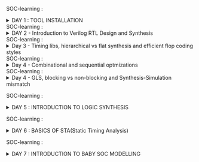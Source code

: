 SOC-learning : <details>
           <summary>DAY 1 : TOOL INSTALLATION</summary>
           <p>YOSYS :
           
![Yosys](https://github.com/user-attachments/assets/90c11a4f-d722-4a08-9d82-67972123b419)
![Yosys_tool working snapshot](https://github.com/user-attachments/assets/99f9f510-5b3c-41a4-bce9-2c3401985754)
IVERILOG :

![iverilog    gtkwave](https://github.com/user-attachments/assets/dceb0649-e892-4cf7-873e-c22d8f292a26)
![iverilog_tool_working snapshot](https://github.com/user-attachments/assets/123ebf3e-50cc-4939-ac40-eb151dfc77d3)

gtkwave :

![gtkwave_tool_working_snapshot](https://github.com/user-attachments/assets/6bf15da3-4d17-4ff8-bfbc-0a20e5409c17)</p>
         </details>
SOC-learning :  <details>
           <summary>DAY 2 - Introduction to Verilog RTL Design and Synthesis</summary>
           BLOCK DIAGRAM OF IVERILOG BASED SIMULATION FLOW:
           ![Screenshot (283)](https://github.com/user-attachments/assets/74ccd96d-384d-4249-89a7-7d7580e52a36)
           Simulator:  -> RTL Design is checked for adherence to the spec by simulating the design.
                       -> Simualtor is the tool used for simulating the design. Iverilog is the tool used for this course
           Design : -> Design is the actual verilog code or the set of verilog codes which has the intended functionality
                       to meet with required specifications.
           Testbench : -> Testbench is the setup to apply stimulus(test_vectors) to the design to cehck its functionality.
           How Simulator works :
           -> Simulator looks for the changes on the input signals.
           -> Upon changes to the input the output is evaluated.
           -> If no change to the input, no change to the output
           -> Simulator is looking for change in the values of input.
           BLOCK DIAGRAM OF TESTBENCH
           ![Screenshot (282)](https://github.com/user-attachments/assets/855efcc4-f476-427c-97e2-b25658cfd65c)
           Yosys : -> Tool used for converting the RTL to netlist.
                   -> Yosys is the synthesizer use din the course.
           ![Screenshot (327)](https://github.com/user-attachments/assets/7311b5ac-14a5-46e8-8336-4fef102ef070)
           Gtkwave :  This is the tool used to see the waveforms of VCD files generated after giving testbench and netlist as an inputs to iverilog.
           Netlist is the representation of design in terms of cells present in the .lib
           Verify the synthesis- Block diagram :
           ![Screenshot (287)](https://github.com/user-attachments/assets/f69155c5-8b12-41b8-a0e5-3ed146ea6c63)
           </details>
SOC-learning :  <details>
           <summary>Day 3 - Timing libs, hierarchical vs flat synthesis and efficient flop coding styles</summary>
           Introduction to .lib :
           example of a .lib file is "sky_130_fd_sc_hd_tt_025c_1v80 : describes about process-tt corner , temperature : 25 C , Operating Voltage : 1.8 volts.
           This is specifying at a particular PVT corner, set of cells which were characterised and the information of those cells is given in terms of their timing and output capacitance  for all possible 
           combinations for differrent drive strenghts. We also have  power(leakage, dynamic and static) information also inside the cell. 
           ![Screenshot (301)](https://github.com/user-attachments/assets/09df6fcc-9c75-413c-8c35-0a8d43d92df7)
           ![Screenshot (302)](https://github.com/user-attachments/assets/e73a1414-052b-4349-9c5d-cd0f7910bb9b)
           Showing an example of a mutltiple_modules.v block : hierarchy vs flatten
           First presenting you the basic commands how to synthesize (hierarchy sub-module is taken as an example)
           ![yosys_synth_hier_1](https://github.com/user-attachments/assets/da6fd8fb-af1a-42dd-9ae3-74b085c4d222)
           ![yosys_synth_hier_2](https://github.com/user-attachments/assets/83bd9a4c-f416-4772-8216-930842b469e0)
           ![yosys_synth_hier_3](https://github.com/user-attachments/assets/14c32b9d-e0ec-43da-95cb-d2e5db9962d7)
           ![yosys_synth_hier_4](https://github.com/user-attachments/assets/180c79f6-951b-4991-9f92-f57761caedb2)
           Secondly, showing you the commands history required for falttening the hierarchy:
           ![commands_used_for_hierarchy_flatten](https://github.com/user-attachments/assets/c1e060b2-aba8-46e9-8a1d-8319c0f4c7c9)
           Observation of difference between written verilog code in hier vs flatten:
           ![submodule_flatten_verilog_code_after_synth](https://github.com/user-attachments/assets/22402a81-085b-453b-a0d0-513dfe216240)
           ![submodule_written_verilog_code_after_synth_hierarchy](https://github.com/user-attachments/assets/e2978027-bdfb-4160-aed1-c6ee440a52f4)
           One important thing about Synthesis is it always calculate the logical effort of the design and take appropriate cells from the .lib during synthesizing the circuit for optimisation.
           Advantages of Sub-module synthesis
           1.) When we have multiple instances of same module, we can save time by synthesizing the sub-module once and use it multiple times.
           2.) Divide and conquer : Let's say we have a massive design, which is unable to synthesize the netlist properly, we can break the netlist into couple of sub-modules , synthesize and stitch it later.
           Why flops ?,  A very important topic
           -> So, theoritically if we observe Glitch is one of the important reasons we went to the flops.
           -> With the flops in between the combinational circuit will actually prevent the glitches.
           Giving you the screenshot of the explanation :
           ![Screenshot (304)](https://github.com/user-attachments/assets/1fca88d0-3420-48d5-a7a2-1b1772739073)
           Different types of flops effiecient coding styles :
           Here we are looking into four flops coding styles:
           1.) ASynchrounous-reset
           2.) Synchronous-set
           3.) Asychrounous-reset-Synchrounous-reset
           4.) Asynchrounous-set
           We will not use syncres_asyncres.v d-ff because we will end up in the race around condition:
           ![Screenshot (303)](https://github.com/user-attachments/assets/9743ad75-1d70-4b4e-b597-0eee03997b4d)
           </details>
SOC-learning :  <details>
           <summary>Day 4  - Combinational and sequential optmizations</summary>
           There are some images of hand-wriiten notes I want to share with you for Combinational and sequential circuits logic optmization:
           Bare with my hand-writing , but it is really good info given in the videos i just wanted to share some of the knowledge I gained.
           ![WhatsApp Image 2024-07-30 at 6 11 15 PM (1)](https://github.com/user-attachments/assets/4db27caa-1b7b-48cf-9953-64c7adc43b19)
           ![WhatsApp Image 2024-07-30 at 6 11 15 PM](https://github.com/user-attachments/assets/cf5248b3-c5a8-4b29-9a67-ed15a3a6ddf0)
           ![WhatsApp Image 2024-07-30 at 6 11 16 PM](https://github.com/user-attachments/assets/dbcde17d-1c35-4090-a331-730c969f0be1)
           ![WhatsApp Image 2024-07-30 at 6 11 17 PM (1)](https://github.com/user-attachments/assets/6039d4b9-dbb3-4195-902b-e50f2cc341ab)
           ![WhatsApp Image 2024-07-30 at 6 11 17 PM (2)](https://github.com/user-attachments/assets/18330b16-7411-4403-9f39-646ab8ac3f1e)
           ![WhatsApp Image 2024-07-30 at 6 11 17 PM (3)](https://github.com/user-attachments/assets/c1ff989c-bf36-4477-95f4-7d56a64af252)
           ![WhatsApp Image 2024-07-30 at 6 11 17 PM (4)](https://github.com/user-attachments/assets/ca3cef79-fc32-4c5b-a9ed-ee5f857d2f8a)
           ![WhatsApp Image 2024-07-30 at 6 11 17 PM (5)](https://github.com/user-attachments/assets/61f95dbe-b651-41a7-8ed3-52cd1d4e3b54)
           ![WhatsApp Image 2024-07-30 at 6 11 17 PM (6)](https://github.com/user-attachments/assets/8ca9315c-f1f6-4bee-87ba-5f9ff3c194fc)
           ![WhatsApp Image 2024-07-30 at 6 11 17 PM (7)](https://github.com/user-attachments/assets/34126f45-44d3-43b4-be87-8888911b74e4)
           ![WhatsApp Image 2024-07-30 at 6 11 17 PM (8)](https://github.com/user-attachments/assets/d4ccab45-c82d-49f7-896a-a31a870352b0)
           ![WhatsApp Image 2024-07-30 at 6 11 17 PM (9)](https://github.com/user-attachments/assets/0f1136ab-9df7-4f6a-a5c2-8dc3939a60b1)
           ![WhatsApp Image 2024-07-30 at 6 11 17 PM (10)](https://github.com/user-attachments/assets/a68649af-dbef-48e8-9a20-aa3317fd35e4)
           ![WhatsApp Image 2024-07-30 at 6 11 17 PM (11)](https://github.com/user-attachments/assets/be7d25ea-6a82-43d5-a9aa-c73e327ff3e0)
           ![WhatsApp Image 2024-07-30 at 6 11 17 PM](https://github.com/user-attachments/assets/f30a6c51-17af-4ee3-ab0a-d05729b81569)
            Logical-optimisation :
           I am providing you a simple example of a mux optimised to and gate.
           Here are the screenshots of the optimisation :
           ![Screenshot (328)](https://github.com/user-attachments/assets/6e3002c3-537b-4651-af21-41cb9c027b50)
           ![Screenshot (329)](https://github.com/user-attachments/assets/949ad744-423a-4b9a-ba76-4000e4efa6e4)
           ![Screenshot (330)](https://github.com/user-attachments/assets/e63ee733-9180-48b8-8334-627342e0a976)
           Some of the advanced techniques explained for optimisation :
           1.) Cloning : So, in this technique if the slack between the launch flop to the capture flop is more then we can clone the launch flop closer the capture flop to optimise the timing.
           2.) Retiming : This means we can adjust the combinational logic between the flops to make the worst(setup of flop1, setup of flop2) to a better setup timing.
           Example of what i am speaking about will be available in the below screenshot .
           ![Screenshot (309)](https://github.com/user-attachments/assets/9dc8834f-866f-4f42-8ed9-b7f8337634fd)
           </details>
           SOC-learning :  <details>
           <summary>Day 4 - GLS, blocking vs non-blocking and Synthesis-Simulation mismatch</summary>
           What is GLS ?
           -> Running the testbench with netlist as Design under test
           -> Netlist is logically same as RTL code.
              * Same testbench will align with the design.
           why GLS ?
           -> Verify the logical correctness of design after synthesis.
           -> Ensuring the timing of the design is met.
              * For this GLS needs to be run with delay annotation.(Outisde the scope of this discussion)
           ![Screenshot (335)](https://github.com/user-attachments/assets/32520423-4675-41f7-9aaf-9fb909483c65)
           We will do GLS synthesis to check the functionality because of Synthesis simulation mismatch, 
           In the below screenshots you can observe some of the reasons for Synthesis simulation mismatch.
           ![Screenshot (336)](https://github.com/user-attachments/assets/1e2a1164-e002-420d-a9d5-d5ac74cff877)
           ![Screenshot (338)](https://github.com/user-attachments/assets/b8668877-90bd-4fb3-a736-441aebc4cb4b)
           Missing Sensitivity list :
           let us take an example of mux 2 x 1,
           if we only provide select line as an input to the sensitivity list this will break the logic because as we know that in simulation when the input changes then only the output changes . So, if the input lines are not provided to the mux in the sensitvity list then output does not change if input (i0 or i1) changes keeping the sel line constant.
           Giving you the screenshot of the missing sensitivity list.
           ![Screenshot (316)](https://github.com/user-attachments/assets/1f3f62bc-28dd-435b-9227-02b24edf1b41)
           Blocking and Non-blocking Statements in verilog :
           -> Inside always block
              * =  Blocking 
                executes the statements in the order it is written.
                So, the first statement is evaluated before the second statement.
              *  <= Non-blocking
                  Executes all the RHS when always block is entered and assigns to LHS.
                  Parallel evaluation.
             LAB work example to show bad_mux: 
             Which has the sensitivity Mismatch problem:
             Before GLS :
             Commands used before GLS :
             ![bad_mux_commands_before_GLS-1](https://github.com/user-attachments/assets/5194dcd6-a5d5-47e6-90a6-4869bd444526)
             Waveform to be observed how sensitivity list is effecting the output before GLS:
             ![Before_GLS_waveform_bad_max](https://github.com/user-attachments/assets/07ff8b96-b415-4f66-8246-21701388b6b1)
             Here, Output changes only when the sel line changes, it is independent of changes in the input. This is not desirable!.
             After GLS :
             ![bad_mux_commands_used_after_GLS](https://github.com/user-attachments/assets/5dceedb4-1b8c-4786-aa37-13bd2953ec29)
             ![bad_mux_commands_after_GLS-1](https://github.com/user-attachments/assets/ac4d75ed-e442-43e0-936d-83f3d6066512)
             We can clearly observe after the GLS ,the synthesised netlist is giving the waveforms where output changes when the input changes as well as sel line changes.
             So, This synthesized netlist will give us the mismatch and let us know that there is a correction in the RTL. So, hence the significance of the GLS(Gate level synthesis is explained).
             </details>

SOC-learning : <details>
           <summary>DAY 5 : INTRODUCTION TO LOGIC SYNTHESIS</summary>
           ![Screenshot (348)](https://github.com/user-attachments/assets/ed03062e-ced0-479c-922a-d58fcf52bf9d)
           ![Screenshot (349)](https://github.com/user-attachments/assets/8e0e0516-d500-43f5-a891-3f6172b9d698)
           ![Screenshot (351)](https://github.com/user-attachments/assets/05a61fdd-45b7-446c-8f9b-73388273e793)
           Digital logic helps us to deisgn the logic we want in real life applications like PC's,laptops, Washing machines etc.       
           We know that logic synthesis is  been done through synthesizing the rtl code.
           How did we do this ? .We will explain it in the next slide .
           ![Screenshot (352)](https://github.com/user-attachments/assets/cf43c6e6-0b42-4961-a6c3-374afe2c3c4e)
           Now we need to understand what is .lib ? .lib is the file which helps us to pick the right cell for the rtl logic in the synthesis. This depends on several factors like PVT corners, timing, power , drive strength  etc.
           So, when we synthesize the rtl logic we need to know which cells are required to meet the setup and hold violations , which cell has the better performance and less area.
           So, mainly the challenge engineers face is to optimise the PPA(Power,Performance and Area) . This is the , most important part in the whole VLSI design.
           ![Screenshot (354)](https://github.com/user-attachments/assets/a2f79ccd-37f9-4921-a6e1-a26965b33961).
           Then next comes to understand the significance of why we require the different types of cells in the .lib file and how we deal with this when we optimise the timing for the design.
           This is been explained in the next slides.
           ![Screenshot (355)](https://github.com/user-attachments/assets/c0ce811d-f5a8-4237-9bf9-bfaac45b99c0)
           ![Screenshot (356)](https://github.com/user-attachments/assets/62928bd6-2dac-44da-aa4e-06add0eadf50)
           ![Screenshot (357)](https://github.com/user-attachments/assets/4203518b-c509-440a-b870-215c079c0166)
           ![Screenshot (358)](https://github.com/user-attachments/assets/447251e1-18b4-4a43-8933-8ff07f5978ef)
           ![Screenshot (359)](https://github.com/user-attachments/assets/0f50c628-5918-46cb-8220-98f3531f9e39)
           ![Screenshot (360)](https://github.com/user-attachments/assets/688baf92-b232-46a5-9f0a-804b0bd3e221)
           Here i am gonna explain the synthesis illustration from a slide given.
           So, when we give an rtl code we know that we can synthesize the rtl code into gate level blocks .
           ![Screenshot (361)](https://github.com/user-attachments/assets/531d2f30-f336-4461-bc85-c5483f59571b)
           Now, we have to understand the significance of the constraints.
           How constraints are helpful in understanding which design is required for the application .
           Here is the slide which presents three implementations for a rtl code .
           ![Screenshot (362)](https://github.com/user-attachments/assets/4546c90d-583b-4fd1-be73-f8146d71b163)
           Let us know analyse which implementatation is the best 
           ![Screenshot (363)](https://github.com/user-attachments/assets/6adc6b1e-2fa1-46a2-a358-6b7affa4bd39)
           ![Screenshot (365)](https://github.com/user-attachments/assets/98a69b2c-c928-47f5-9364-c0e4049ccb17)
           Now from the explanation in the slides , we caanot confirm that implentation is always the best . Because we will take a coarse example which says that hold time is not meeting with the implentation 3 then we cannot prefer implementation 3.
           ![Screenshot (367)](https://github.com/user-attachments/assets/412cb933-5152-4381-93b9-891d41685089)
           ![Screenshot (368)](https://github.com/user-attachments/assets/626758df-15a5-4456-b77c-6bdbc08d3622)
           So, to decide which implemenatation is the best we need to know the constraints first.
           INTRODUCTION TO DC COMPILER
           DC compiler is the mostly used synthesis tool in the VLSI industry , This tool is developed by synopyss EDA vendor .
           Here are the slides which explain how dc_compiler synthesizes the rtl logic.
           Through slides we will understand how the rtl code gets sythesized , what is the terminlogy used in the industry for sythesis. Then we will get to know. Then we will understabnd the ASIC flow at top level and then we will understand how DC compiler flow will work at the top level through the block diagrams.
           ![Screenshot (370)](https://github.com/user-attachments/assets/abe0bfbe-3540-40ce-8f75-8904c8360298)
           ![Screenshot (373)](https://github.com/user-attachments/assets/7fe1459e-0b79-4a94-b15a-2bfd3af7eee5)
           ![Screenshot (374)](https://github.com/user-attachments/assets/dfa1d820-f45f-4f90-93a6-9e58a465fe02)
           ![Screenshot (377)](https://github.com/user-attachments/assets/53c7c71b-afe1-4b56-93a1-56e66b6a1473)
           ![Screenshot (379)](https://github.com/user-attachments/assets/bf9d5b30-2e17-4ec5-b19b-52fecc0a2f9d)
           ![Screenshot (380)](https://github.com/user-attachments/assets/9b45a871-b0de-4386-8f6e-dd0d48a0e8b8)
           I am providing you some of the lab work I had done with DC compiler tool .
           ![Screenshot (397)](https://github.com/user-attachments/assets/950a36c4-ce7c-458c-847a-de18deb12486)
           ![Screenshot (398)](https://github.com/user-attachments/assets/c5325f49-33c8-4590-a199-4fc8b5fcdd34)
           ![Screenshot (399)](https://github.com/user-attachments/assets/eca3ee7d-960e-47c2-a740-daec9e304a00)
           ![Screenshot (400)](https://github.com/user-attachments/assets/a4ccbfb1-f98f-45dd-95aa-582a9fd1fd14)
           ![Screenshot (401)](https://github.com/user-attachments/assets/57851f14-3419-4f88-bc9b-b8d18609018e)
           ![Screenshot (402)](https://github.com/user-attachments/assets/c8f1b3d6-5699-4e36-8235-16649b33ce9f)
           I am also giving you some lab notes I prepared.
           ![WhatsApp Image 2024-08-10 at 3 01 28 PM](https://github.com/user-attachments/assets/b5296c2b-71a4-46af-882d-5551a481f731)
           ![WhatsApp Image 2024-08-10 at 3 01 40 PM](https://github.com/user-attachments/assets/71f83071-cf09-4d6e-803f-569244dd705c)
           ![WhatsApp Image 2024-08-10 at 3 01 54 PM](https://github.com/user-attachments/assets/50049d84-f421-4bf5-8e24-2cb3117e7ec3)
           </details>
           
SOC-learning : <details>
           <summary>DAY 6 : BASICS OF STA(Static Timing Analysis)</summary>
           First slide explains:
           Max delay constraint : Constraint which says that this is the max delay we can have in the design to make it function normally. If it is more than this it will effect the performance. (Setup time)
           Min delay constarint : Constarint which says that this is the min delay constarint we can have in the design , so that the design will not get it's performance deteriorated. (Hold time)
           ![Screenshot (408)](https://github.com/user-attachments/assets/989fc8d4-43c4-465d-ac8e-98c9b6a6bccc)
           Now, we will understand this water bucket analogy while analysing what are the factors that gonna effect the delay.
           ![Screenshot (409)](https://github.com/user-attachments/assets/cf27e67a-3d6c-4884-a32e-d95c0b2bf3c5)
           ![Screenshot (412)](https://github.com/user-attachments/assets/a9fd146d-2aba-4846-9099-526323cf9c0f)
           Water Bucket analogy says that the delay of the cell is the function of input transition and ouptut capacitance.
           ![Screenshot (415)](https://github.com/user-attachments/assets/11ef81af-e106-470c-bfea-ccc6a616e264)
           Here is something we need to understand about timing arcs in comabinational and sequential circuits:
           They are useful in the analysis of the delay in a cell.
           ![Screenshot (416)](https://github.com/user-attachments/assets/e6a8e1c5-7bd5-464f-afdc-9b8c2095ae7a)
           ![Screenshot (420)](https://github.com/user-attachments/assets/e5bdb40d-37a9-4689-836f-74282f4a46f7)
           Now, we need to understand the timing paths. This is really important when you do physcial design beacause, we need to know the worst case scenario of the design to know what frequency can it work on without breaking the functionality. This paths are generally called as critical paths.
           ![Screenshot (425)](https://github.com/user-attachments/assets/de1fd449-7042-46f1-8acc-bf0d9d528811)
           Here is one of the beautiful explanation given regarding a design and how to model the design by considering the constraints. 
           ![Screenshot (426)](https://github.com/user-attachments/assets/7bad3e15-ae2e-456e-8909-0e8a9875c1c8)
           ![Screenshot (428)](https://github.com/user-attachments/assets/fa06479a-4a49-4b5e-bd8c-8742947dda03)
           ![Screenshot (429)](https://github.com/user-attachments/assets/11a2ab87-f432-465d-99a2-4cdc1f94afe8)
           ![Screenshot (430)](https://github.com/user-attachments/assets/3d4c4bec-a1ad-4009-959b-0b127af81d50)
           ![Screenshot (431)](https://github.com/user-attachments/assets/50568dfa-d113-4ea9-a907-52aff451640f)
           ![Screenshot (432)](https://github.com/user-attachments/assets/6bcf7855-b5c9-46db-b9fe-bb97bdedf63c)
           ![Screenshot (433)](https://github.com/user-attachments/assets/d15bb8ee-cf35-48ea-8841-86318854089a)
           ![Screenshot (434)](https://github.com/user-attachments/assets/770fff06-b215-4b7d-8774-516a11b70248)
           ![Screenshot (435)](https://github.com/user-attachments/assets/81a354f0-7e48-4405-bc7c-921822a588e6)
           ![Screenshot (436)](https://github.com/user-attachments/assets/007dd20a-bc4a-4dff-83f7-932d697a95d7)
           ![Screenshot (437)](https://github.com/user-attachments/assets/4d6587cd-8e36-4b40-9ba8-e40c41f7e182)
           ![Screenshot (438)](https://github.com/user-attachments/assets/7f99c05f-3361-42a6-8fea-bd6f56bd2d64)
           ![Screenshot (439)](https://github.com/user-attachments/assets/0176fd07-1cdf-4e9d-a344-811edd4d80d8)
           ![Screenshot (440)](https://github.com/user-attachments/assets/ed75ee75-0c21-49bc-abd8-15b3bbaa5676)
           ![Screenshot (441)](https://github.com/user-attachments/assets/45a0c7ed-4cf9-4c4c-97f3-370d97e8c5c0)
           ![Screenshot (442)](https://github.com/user-attachments/assets/76fb2e94-3bf0-404f-ac36-fca94b079b82)
           So, here we took only analyzed the setup time , we should also analyze the hold time for IO paths.
           There is another important concept called as timimg unateness . 
           Which helps us to know the timing sense of the block present in the .lib.
           ![Screenshot (451)](https://github.com/user-attachments/assets/277cd9aa-c1c8-4515-9f31-1a433152d508)
           This is what some of the lab work which helped me to understand  DC compiler tool , practice this stuff 
           ![Screenshot (454)](https://github.com/user-attachments/assets/c749f391-1327-4bf5-ae0b-eebe76e006de)
           ![Screenshot (455)](https://github.com/user-attachments/assets/d719e9b0-1dfb-4eba-9f4d-bfc7ff98218f)
           ![Screenshot (456)](https://github.com/user-attachments/assets/9d38651d-3587-4ce0-85c3-9e15f55c0db7)
           ![Screenshot (457)](https://github.com/user-attachments/assets/e1b02e7e-b6be-4a7e-8ec9-94a3669d6842)
           ![Screenshot (458)](https://github.com/user-attachments/assets/79961ac0-1c98-4f9f-9532-bddc3a6c248a)
           ![Screenshot (459)](https://github.com/user-attachments/assets/1ab810b3-1767-4be9-b991-f835731a45af)
           ![Screenshot (460)](https://github.com/user-attachments/assets/8dd5c0d5-28ed-4abb-a91d-5b724dc784c2)
           ![Screenshot (461)](https://github.com/user-attachments/assets/325b48b4-b475-4dd4-b658-bcd24560384e)
           ![Screenshot (462)](https://github.com/user-attachments/assets/1ddc94c7-0cdc-4e70-8de4-6df3d4ebbd27)
           ![Screenshot (463)](https://github.com/user-attachments/assets/6347f81c-9913-4dd4-99e1-115717e24965)
           ![Screenshot (464)](https://github.com/user-attachments/assets/2d010e68-43e0-47a3-83fd-89caabbfc935)
           ![Screenshot (465)](https://github.com/user-attachments/assets/4ede5a97-9e60-4c85-bd36-f93c34247dfe)
           ![Screenshot (466)](https://github.com/user-attachments/assets/70a150d0-2ec8-4513-a2fa-8a0472bab0b4)
           ![Screenshot (467)](https://github.com/user-attachments/assets/e7664ce7-8268-420e-9b2c-5ef70c7dd75d)
           ![Screenshot (468)](https://github.com/user-attachments/assets/8a8f80ae-06d6-43f4-bee6-2430cb058720)
           ![Screenshot (469)](https://github.com/user-attachments/assets/2009c2df-1892-4561-be22-097c7e3bd1b4)
           ![Screenshot (470)](https://github.com/user-attachments/assets/72a79b10-267e-4496-afad-bb2f667545a2)
           ![Screenshot (471)](https://github.com/user-attachments/assets/fa7b9533-fd12-4d81-94ee-8938b3094534)
           ![Screenshot (472)](https://github.com/user-attachments/assets/23d5ce1c-068b-4bcf-83fa-adfa132deaf8)
           ![Screenshot (473)](https://github.com/user-attachments/assets/7eceff97-c894-434c-bad7-1a6c913d4f37)
           </details>
           
SOC-learning : <details>
           <summary>DAY 7 : INTRODUCTION TO BABY SOC MODELLING</summary>
           What is a SoC and Why SoC should be used ? :
A System on a Chip (SoC) is an integrated circuit that consolidates all the necessary components of a computer or other electronic system onto a single chip. These components typically include:

Central Processing Unit (CPU): The primary processor responsible for executing instructions and managing tasks.
Memory: Such as RAM and ROM, for temporary and permanent data storage.
Input/Output (I/O) Ports: Interfaces for communication with other devices and peripherals.
Graphics Processing Unit (GPU): Handles rendering of images and video.
Digital Signal Processor (DSP): Specializes in handling audio and video processing.
Other specialized modules: These can include wireless communication components (e.g., Wi-Fi, Bluetooth), power management circuits, and sensors.
Key Advantages of SoCs :

Size Reduction: Integrating multiple components into a single chip significantly reduces the overall size of the device.
Power Efficiency: SoCs typically consume less power than systems with discrete components because of optimized interconnections and reduced need for external interfaces.
Performance: Close proximity of components can lead to faster data transfer rates and improved overall performance.
Cost Efficiency: Manufacturing a single chip can be more cost-effective than producing multiple separate components, leading to lower production costs for the end devices.
Reliability: Fewer interconnections between separate components reduce the likelihood of failure due to connection issues.
Common Applications of SoCs :

Smartphones and Tablets: SoCs are fundamental in mobile devices due to their compact size and efficiency.
Wearable Devices: Such as smartwatches and fitness trackers, which require compact and power-efficient processing.
IoT Devices: Internet of Things (IoT) devices often use SoCs to handle various sensors and connectivity tasks.
Embedded Systems: Used in automotive, industrial, and consumer electronics for dedicated processing tasks.
Examples of Popular SoCs :

Apple A-Series: Used in iPhones and iPads.
Qualcomm Snapdragon: Found in many Android smartphones.
Samsung Exynos: Used in Samsung devices.
NVIDIA Tegra: Used in devices like the Nintendo Switch.
Challenges and Considerations :

Design Complexity: Integrating multiple functions onto a single chip is complex and requires sophisticated design and manufacturing processes.
Heat Management: Concentrating multiple components in a small area can lead to heat dissipation issues, which need to be managed effectively.
Flexibility: SoCs are less flexible than discrete systems because they are highly integrated and customized for specific applications.
Overall, SoCs play a crucial role in modern electronics by enabling more compact, efficient, and powerful devices.

Types of SoC :
• SoCs built around a microcontroller • SoCs built around a microprocessor, often found in cell phones • Specialized application-specific integrated circuit SoCs designed for specific applications that do not fit into the above two categories

SoC Structure :
• An SoC consists of hardware functional units, including microprocessors that run software code, as well as a communications subsystem to connect, control, direct and interface between these functional modules. • Functional components: Processor Cores, Memory, Interfaces, Digital Signal Processor, others • Intermodule communication: Bus-Based Communication, Network on a chip.

SoC Design Flow :
SoC development process can be broken into multiple stages as illustrated in the following figure:
SoC Design Flow
Specification and Planning:

Define the system requirements, including performance, power, area, and functionality.
Choose the target applications and markets.
Architecture Design:

Develop the overall architecture, including CPU, GPU, memory, and peripherals.
Define the interconnect scheme and data flow.
Component Selection:

Choose standard IP cores (e.g., processors, memory controllers) or design custom components.
Ensure compatibility and integration capability of all components.
Integration and Verification:

Integrate the chosen components into a unified design.
Perform extensive verification using simulation, emulation, and formal methods to ensure functionality and performance.
Physical Design:

Perform synthesis to convert the high-level design into a gate-level netlist.
Conduct floorplanning, placement, and routing to create the physical layout of the chip.
Optimize for power, performance, and area (PPA).
Fabrication and Testing:

Send the final design to a semiconductor foundry for fabrication.
Perform post-fabrication testing to ensure the chip meets specifications.
Software Development:

Develop and optimize software to run on the SoC, including drivers, operating systems, and applications.

Ensure seamless integration between hardware and software components.

![SOC-designlifecycle-ezgif com-webp-to-jpg-converter](https://github.com/user-attachments/assets/a00144f8-e7f4-42b6-bec7-086b784e2490)

Introduction to VSDBabySoC :
VSDBabySoC is a small yet powerful RISCV-based SoC. The main purpose of designing such a small SoC is to test three open-source IP cores together for the first time and calibrate the analog part of it. VSDBabySoC contains one RVMYTH microprocessor, an 8x-PLL to generate a stable clock, and a 10-bit DAC to communicate with other analog devices.
![357534769-d7dcc6b8-e7dd-4fed-be88-7991e110a4eb](https://github.com/user-attachments/assets/e6cf23f7-489a-4c02-81de-09e51ed3dde5)

BabySoC Components
RVMYTH
RVMYTH: The RVMYTH core is a simple RISC V-based CPU designed for educational purposes and small-scale applications. It provides a practical example of a RISC-V processor implementation.
PLL
Phase-Locked Loop (PLL): A phase-locked loop or PLL is a control system that generates an output signal whose phase is related to the phase of an input signal. PLLs are widely used for synchronization purposes, including clock generation and distribution.
DAC
Digital-to-Analog Converter (DAC): A DAC is a system that converts a digital signal into an analog signal. DACs are widely used in modern communication systems, enabling the generation of digitally-defined transmission signals.

REFERENCES:
https://github.com/Subhasis-Sahu/SFAL-VSD?tab=readme-ov-file#what-is-a-soc-and-why-soc-should-be-used--
https://github.com/vpamidi9/sfal-vsd-venkatesh

Note :

RVMYTH is designed and created by the TL-Verilog language. So we need a way for compile and transform it to the Verilog language and use the result in our SoC. Here the sandpiper-saas could help us do the job.
Step-by-Step process of modelling :
Install These Required Packages:

 $ sudo apt install make python python3 python3-pip git iverilog gtkwave docker.io
 $ sudo chmod 666 /var/run/docker.sock
 $ cd ~
Step-by-Step process of modelling :

1.)  While installing pip there are some challenges I faced while downloading the sandpiper-saas
 ![pip-sandpiper-error](https://github.com/user-attachments/assets/ed4a499d-ac2d-43ba-96e0-fa2698474099)
 The work-around which helped to overcome the problem of downloading the sandpiper -saas
 ![work-around-fixing-pip-sandpiper-saas-module](https://github.com/user-attachments/assets/2f2eb6d9-b037-4d13-99f2-8e93df99a5b6)
 ![sandpiper-saas screenshot](https://github.com/user-attachments/assets/6fbb6d59-2ef2-4a10-a3c8-9ef3929d04f4)
 
2.)
 ```
git clone https://github.com/manili/VSDBabySoC.git - clone this repo containing VSDBabySoC design files and testbench.

cd /home/sai-goutham/VSDBabySoC

sandpiper-saas -i ./src/module/*.tlv -o rvmyth.v --bestsv --noline -p verilog --outdir ./src/module/ - to translate .tlv definition of rvmyth into .v definition.
```
It will generate following .v files rvmyth.v and rvmyth_gen.v.

view the ouput vcd file: cd /home/sai-goutham/VSDBabySoC/output/pre_synth_sim.vcd

waveform: DAC output is verified along with out 
![BabySoC_functional_waveforms](https://github.com/user-attachments/assets/edf8c039-6dee-4cda-9afd-a7f841cdbab8)
           


